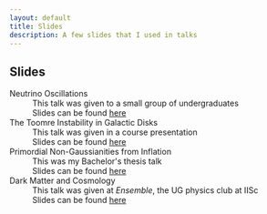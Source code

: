 ```yaml
---
layout: default
title: Slides
description: A few slides that I used in talks
---
```


<head>
  <link rel="stylesheet" href="https://cdn.jsdelivr.net/npm/katex@0.10.2/dist/katex.min.css" integrity="sha384-yFRtMMDnQtDRO8rLpMIKrtPCD5jdktao2TV19YiZYWMDkUR5GQZR/NOVTdquEx1j" crossorigin="anonymous">
<script defer src="https://cdn.jsdelivr.net/npm/katex@0.10.2/dist/katex.min.js" integrity="sha384-9Nhn55MVVN0/4OFx7EE5kpFBPsEMZxKTCnA+4fqDmg12eCTqGi6+BB2LjY8brQxJ" crossorigin="anonymous"></script>
<script defer src="https://cdn.jsdelivr.net/npm/katex@0.10.2/dist/contrib/auto-render.min.js" integrity="sha384-kWPLUVMOks5AQFrykwIup5lo0m3iMkkHrD0uJ4H5cjeGihAutqP0yW0J6dpFiVkI" crossorigin="anonymous" onload="renderMathInElement(document.body);"></script>

</head>

## Slides

<dl>

<dt> Neutrino Oscillations</dt>
  <dd> This talk was given to a small group of undergraduates </dd>
  <dd>Slides can be found <a href='neutrino-ppt.pdf'> here</a> </dd>

<dt> The Toomre Instability in Galactic Disks</dt>
  <dd>This talk was given in a course presentation</dd>
  <dd>Slides can be found <a href='Toomre_Instability.pdf'> here</a> </dd>

<dt> Primordial Non-Gaussianities from Inflation</dt>
  <dd>This was my Bachelor's thesis talk</dd>
  <dd>Slides can be found <a href='SouradeepDas_BS_Presentation.pdf'> here</a> </dd>

<dt> Dark Matter and Cosmology</dt>
  <dd>This talk was given at <i>Ensemble</i>, the UG physics club at IISc</dd>
  <dd>Slides can be found <a href='https://indianinstituteofscience-my.sharepoint.com/:p:/g/personal/souradeepdas_iisc_ac_in/ERtBQcS--JRMlXVrvp04_HoBZvNiosdocFpmUz9d0ordmw?e=49jVYV'> here</a> </dd>
</dl>
